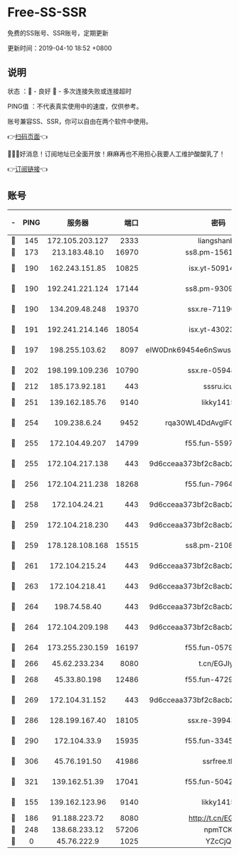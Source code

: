 # Free-SS-SSR

免费的SS账号、SSR账号，定期更新

更新时间：2019-04-10 18:52 +0800

## 说明

状态     ：🙂 - 良好 🙁 - 多次连接失败或连接超时

PING值   ：不代表真实使用中的速度，仅供参考。

账号兼容SS、SSR，你可以自由在两个软件中使用。

👉[扫码页面](https://liesauer.github.io/Free-SS-SSR/)👈

🎉🎉🎉好消息！订阅地址已全面开放！麻麻再也不用担心我要人工维护酸酸乳了！

👉[订阅链接](https://www.liesauer.net/yogurt/subscribe?ACCESS_TOKEN=DAYxR3mMaZAsaqUb)👈

## 账号

|-|PING|服务器|端口|密码|加密方式|区域|
|:----:|:----:|:-----:|-----:|:----:|:----:|:----:|
|🙂|145|172.105.203.127|2333|liangshanbo|chacha20|JP|
|🙂|173|213.183.48.10|16970|ss8.pm-15616359|rc4-md5|RU|
|🙂|190|162.243.151.85|10825|isx.yt-50914183|aes-256-cfb|US|
|🙂|190|192.241.221.124|17144|ss8.pm-93097895|aes-256-cfb|US|
|🙂|190|134.209.48.248|19370|ssx.re-71190456|aes-256-cfb|US|
|🙂|191|192.241.214.146|18054|isx.yt-43023960|aes-256-cfb|US|
|🙂|197|198.255.103.62|8097|eIW0Dnk69454e6nSwuspv9DmS201tQ0D|aes-256-cfb|US|
|🙂|202|198.199.109.236|10790|ssx.re-05948231|aes-256-cfb|US|
|🙂|212|185.173.92.181|443|sssru.icu|rc4-md5|RU|
|🙂|251|139.162.185.76|9140|likky1415|aes-256-cfb|DE|
|🙂|254|109.238.6.24|9452|rqa30WL4DdAvgIFG6Fs3znzTa|aes-256-cfb|FR|
|🙂|255|172.104.49.207|14799|f55.fun-55970849|aes-256-cfb|SG|
|🙂|255|172.104.217.138|443|9d6cceaa373bf2c8acb22e60b6a58be6|aes-256-cfb|US|
|🙂|256|172.104.211.238|18268|f55.fun-79645035|aes-256-cfb|US|
|🙂|258|172.104.24.21|443|9d6cceaa373bf2c8acb22e60b6a58be6|aes-256-cfb|US|
|🙂|259|172.104.218.230|443|9d6cceaa373bf2c8acb22e60b6a58be6|aes-256-cfb|US|
|🙂|259|178.128.108.168|15515|ss8.pm-21081633|aes-256-cfb|SG|
|🙂|261|172.104.215.24|443|9d6cceaa373bf2c8acb22e60b6a58be6|aes-256-cfb|US|
|🙂|263|172.104.218.41|443|9d6cceaa373bf2c8acb22e60b6a58be6|aes-256-cfb|US|
|🙂|264|198.74.58.40|443|9d6cceaa373bf2c8acb22e60b6a58be6|aes-256-cfb|US|
|🙂|264|172.104.209.198|443|9d6cceaa373bf2c8acb22e60b6a58be6|aes-256-cfb|US|
|🙂|264|173.255.230.159|16197|f55.fun-05795895|aes-256-cfb|US|
|🙂|266|45.62.233.234|8080|t.cn/EGJIyrl|rc4-md5|CA|
|🙂|268|45.33.80.198|12486|f55.fun-47295730|aes-256-cfb|US|
|🙂|269|172.104.31.152|443|9d6cceaa373bf2c8acb22e60b6a58be6|aes-256-cfb|US|
|🙂|286|128.199.167.40|18105|ssx.re-39943792|aes-256-cfb|SG|
|🙂|290|172.104.33.9|15935|f55.fun-33454458|aes-256-cfb|SG|
|🙂|306|45.76.191.50|41986|ssrfree.tk|aes-256-cfb|SG|
|🙂|321|139.162.51.39|17041|f55.fun-50424161|aes-256-cfb|SG|
|🙂|155|139.162.123.96|9140|likky1415|aes-256-cfb|JP|
|🙂|186|91.188.223.72|8080|http://t.cn/EGJIyrl|rc4-md5|RU|
|🙂|248|138.68.233.12|57206|npmTCK|rc4-md5|US|
|🙁|0|45.76.222.9|1025|YZcCjQ|rc4-md5|JP|
